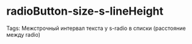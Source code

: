 # radioButton-size-s-lineHeight

Tags: Межстрочный интервал текста у s-radio в списки (расстояние между radio)